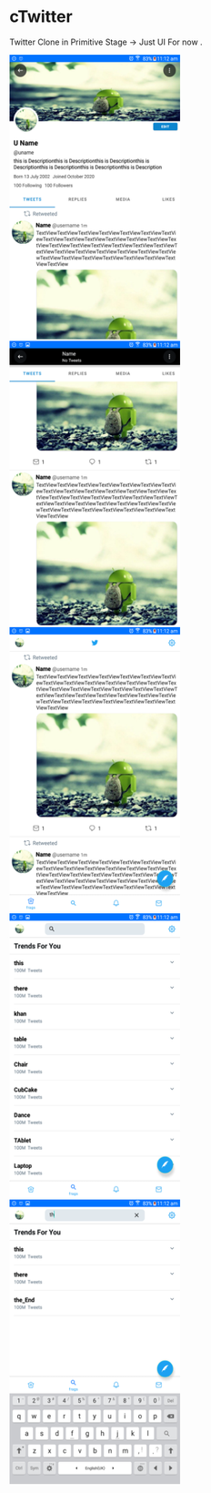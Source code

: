# cTwitter

Twitter Clone in Primitive Stage 
-> Just UI For now .

<img src="https://github.com/AimalKhan-m/cTwitter/blob/master/ScreenShots/Screenshot_2021-01-03-11-12-02.png" width="300" height="500"/>
<img src="https://github.com/AimalKhan-m/cTwitter/blob/master/ScreenShots/Screenshot_2021-01-03-11-12-04.png" width="300" height="500"/>
<img src="https://github.com/AimalKhan-m/cTwitter/blob/master/ScreenShots/Screenshot_2021-01-03-11-12-09.png" width="300" height="500"/>
<img src="https://github.com/AimalKhan-m/cTwitter/blob/master/ScreenShots/Screenshot_2021-01-03-11-12-15.png" width="300" height="500"/>
<img src="https://github.com/AimalKhan-m/cTwitter/blob/master/ScreenShots/Screenshot_2021-01-03-11-12-31.png" width="300" height="500"/>

